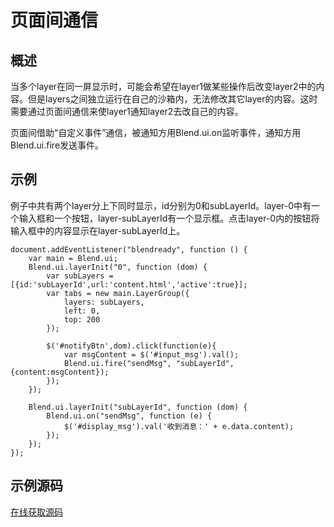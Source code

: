 # 页面间通信

## 概述
当多个layer在同一屏显示时，可能会希望在layer1做某些操作后改变layer2中的内容。但是layers之间独立运行在自己的沙箱内，无法修改其它layer的内容。这时需要通过页面间通信来使layer1通知layer2去改自己的内容。

页面间借助“自定义事件”通信，被通知方用Blend.ui.on监听事件，通知方用Blend.ui.fire发送事件。

## 示例

例子中共有两个layer分上下同时显示，id分别为0和subLayerId。layer-0中有一个输入框和一个按钮，layer-subLayerId有一个显示框。点击layer-0内的按钮将输入框中的内容显示在layer-subLayerId上。

<pre><code>document.addEventListener("blendready", function () {
    var main = Blend.ui;
    Blend.ui.layerInit("0", function (dom) {
        var subLayers = [{id:'subLayerId',url:'content.html','active':true}];
        var tabs = new main.LayerGroup({
            layers: subLayers,
            left: 0,
            top: 200
        });

        $('#notifyBtn',dom).click(function(e){
            var msgContent = $('#input_msg').val();
            Blend.ui.fire("sendMsg", "subLayerId",{content:msgContent});
        });
    });

    Blend.ui.layerInit("subLayerId", function (dom) {
        Blend.ui.on("sendMsg", function (e) {
            $('#display_msg').val('收到消息：' + e.data.content);
        });
    });
});</code></pre>

## 示例源码
[在线获取源码](https://github.com/yunlongmain/blendui_doc_demo/tree/master/layer_communicate)